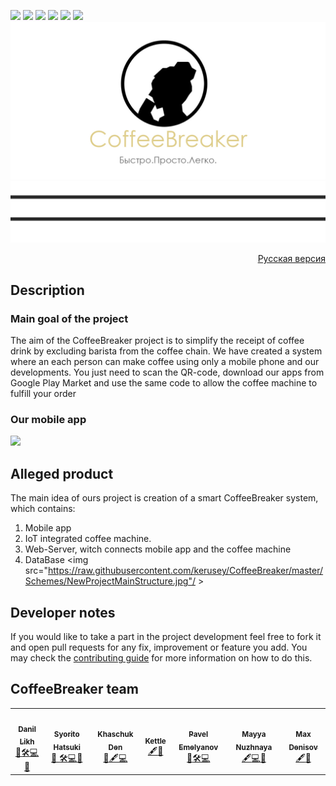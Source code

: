 <a href="https://github.com/kerusey/CoffeeBreaker/blob/master/LICENSE"><img src="https://img.shields.io/github/license/kerusey/CoffeeBreaker.svg?label=Coffee%20Breaker" /></a>
<a href="https://github.com/kerusey/CoffeeBreaker/commits/master"><img src="https://img.shields.io/github/last-commit/kerusey/CoffeeBreaker.svg"/></a>
<a href="https://github.com/kerusey/CoffeeBreaker/archive/master.zip"><img src="https://img.shields.io/github/repo-size/kerusey/CoffeeBreaker.svg"/></a>
<a href="https://github.com/kerusey/CoffeeBreaker/tags"><img src="https://img.shields.io/github/release-date/kerusey/CoffeeBreaker.svg"/></a>
<a href="https://discord.gg/9bdQ9py"><img src="https://img.shields.io/discord/693528089283657749"></a>
<a href="https://github.com/kerusey/CoffeeBreaker/pulls"><img src="https://img.shields.io/github/hacktoberfest/2019/kerusey/CoffeeBreaker.svg"/></a>
![Screenshot](Schemes/logo.jpg)
![Screenshot](Schemes/nedo_adidas.jpg)
<a href="https://github.com/kerusey/CoffeeBreaker/blob/master/README-RU.md"><p align="right">Русская версия</p></a>

## Description
### Main goal of the project
The aim of the CoffeeBreaker project is to simplify the receipt of coffee drink by excluding barista from the coffee chain. We have created a system where an each person can make coffee using only a mobile phone and our developments. You just need to scan the QR-code, download our apps from Google Play Market and use the same code to allow the coffee machine to fulfill your order
### Our mobile app
<img src="https://raw.githubusercontent.com/kerusey/CoffeeBreaker/master/Schemes/Preview.jpg"/>

## Alleged product
The main idea of ours project is creation of a smart CoffeeBreaker system, which contains:
1. Mobile app
2. IoT integrated coffee machine.
3. Web-Server, witch connects mobile app and the coffee machine
4. DataBase
<img src="https://raw.githubusercontent.com/kerusey/CoffeeBreaker/master/Schemes/NewProjectMainStructure.jpg"/ >


## Developer notes
If you would like to take a part in the project development feel free to fork it and open pull requests for any fix, improvement or feature you add. 
You may check the [contributing guide](https://github.com/kerusey/CoffeeBreaker/blob/master/CONTRIBUTING.md) for more information on how to do this. 

## CoffeeBreaker team
<table>
  <tr>
    <td align="center"><a href="https://github.com/kerusey"><img src="https://avatars3.githubusercontent.com/u/38439184?s=400&u=cd2c9b9940b9faba20ad080274f079ca21286489&v=4" width="100px;" alt=""/><br /><sub><b>Danil Likh</b></sub></a><br /><a href="#ideas" title="Ideas, Planning, & Feedback">🤔</a><a href="#maintenance" title="Maintenance">🛠</a><a href="https://github.com/kerusey/CoffeeBreaker/commits?author=kerusey" title="Code">💻</a><a href="https://github.com/kerusey/CoffeeBreaker/commits?author=kerusey" title="Documentation">📖</a></td>
    <td align="center"><a href="https://github.com/syorito-hatsuki"><img src="https://avatars3.githubusercontent.com/u/33298273?s=400&v=4" width="100px;" alt=""/><br /><sub><b>Syorito Hatsuki</b></sub></a><br /><a href="#maintenance" title="Reviewed Pull Requests">👀 </a><a href="#maintenance" title="Maintenance">🛠</a><a href="https://github.com/kerusey/CoffeeBreaker/commits?author=syorito-hatsuki" title="Code">💻</a><a href="#projectManagement" title="Project Management">📆</a></td>
    <td align="center"><a href="https://github.com/BlueBlood-dev"><img src="https://avatars0.githubusercontent.com/u/62560825?s=400&u=96b5a5e6ce57625b605f5fc4e2dab1fe956c2c26&v=4" width="100px;" alt=""/><br /><sub><b>Khaschuk Den</b></sub></a><br /><a href="#tool" title="Tools">🔧</a><a href="#content" title="Content">🖋</a><a href="https://github.com/kerusey/CoffeeBreaker/commits?author=BlueBlood-dev" title="Code">💻</a>
    <td align="center"><a href="https://github.com/sexualanton10b"><img src="https://avatars2.githubusercontent.com/u/56975858?s=400&u=df3c22c6dfd5f2686928c7001808e8970f5d0275&v=4" width="100px;" alt=""/><br /><sub><b>Kettle</b></sub></a><br /><a href="#content" title="Content">🖋</a><a href="https://github.com/kerusey/CoffeeBreaker/commits?author=sexualanton10b" title="Documentation">📖</a>
      <td align="center"><a href="https://github.com/llav3ji2019"><img src="https://avatars3.githubusercontent.com/u/56979109?s=400&u=3d7ae402373361726aea80cc6ce2275a55223e70&v=4" width="100px;" alt=""/><br /><sub><b>Pavel Emelyanov</b></sub></a><br /><a href="#ideas" title="Ideas, Planning, & Feedback">🤔</a><a href="#maintenance" title="Maintenance">🛠</a><a href="https://github.com/kerusey/CoffeeBreaker/commits?author=llav3ji2019" title="Code">💻</a>
    <td align="center"><a href="https://github.com/nzhnme"><img src="https://sun9-66.userapi.com/c844521/v844521801/cb888/forMhE2fT9U.jpg" width="100px;" alt=""/><br /><sub><b>Mayya Nuzhnaya</b></sub></a><br /><a href="#content" title="Content">🖋</a><a href="https://github.com/kerusey/CoffeeBreaker/commits?author=nzhnme" title="Code">💻</a><a href="#tool" title="Tools">🔧</a>
      <td align="center"><a href="https://github.com/Conng"><img src="https://steamcdn-a.akamaihd.net/steamcommunity/public/images/avatars/62/62e0c072ecbf2947600ee1c0cf71229c626342fa_full.jpg" width="100px;" alt=""/><br /><sub><b>Max Denisov</b></sub></a><br /><a href="#content" title="Content">🖋</a><a href="#documentation" title="Documentation">📖</a>
    
  </tr>
</table>
